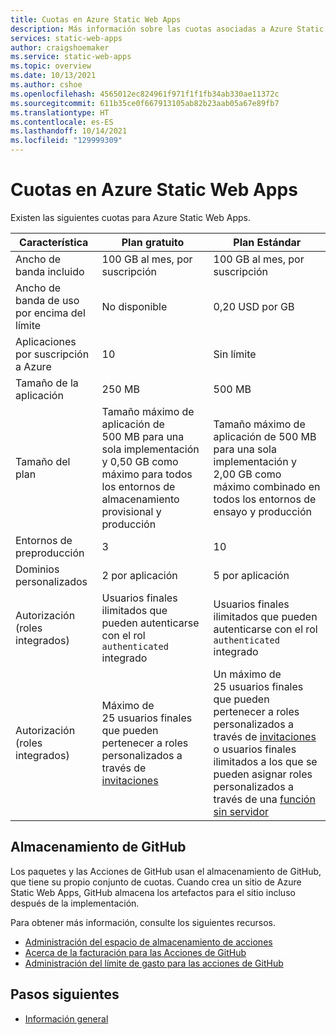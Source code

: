 ```yaml
---
title: Cuotas en Azure Static Web Apps
description: Más información sobre las cuotas asociadas a Azure Static Web Apps
services: static-web-apps
author: craigshoemaker
ms.service: static-web-apps
ms.topic: overview
ms.date: 10/13/2021
ms.author: cshoe
ms.openlocfilehash: 4565012ec824961f971f1f1fb34ab330ae11372c
ms.sourcegitcommit: 611b35ce0f667913105ab82b23aab05a67e89fb7
ms.translationtype: HT
ms.contentlocale: es-ES
ms.lasthandoff: 10/14/2021
ms.locfileid: "129999309"
---
```

# <a name="quotas-in-azure-static-web-apps"></a>Cuotas en Azure Static Web Apps

Existen las siguientes cuotas para Azure Static Web Apps.

| Característica                     | Plan gratuito        | Plan Estándar |
|-----------------------------|------------------|---------------|
| Ancho de banda incluido          | 100 GB al mes, por suscripción | 100 GB al mes, por suscripción |
| Ancho de banda de uso por encima del límite           | No disponible      | 0,20 USD por GB |
| Aplicaciones por suscripción a Azure | 10               | Sin límite |
| Tamaño de la aplicación                    | 250 MB           | 500 MB |
| Tamaño del plan                   | Tamaño máximo de aplicación de 500 MB para una sola implementación y 0,50 GB como máximo para todos los entornos de almacenamiento provisional y producción  | Tamaño máximo de aplicación de 500 MB para una sola implementación y 2,00 GB como máximo combinado en todos los entornos de ensayo y producción |
| Entornos de preproducción | 3                | 10 |
| Dominios personalizados              | 2 por aplicación        | 5 por aplicación |
| Autorización (roles integrados) | Usuarios finales ilimitados que pueden autenticarse con el rol `authenticated` integrado | Usuarios finales ilimitados que pueden autenticarse con el rol `authenticated` integrado |
| Autorización (roles integrados) | Máximo de 25 usuarios finales que pueden pertenecer a roles personalizados a través de [invitaciones](authentication-authorization.md?tabs=invitations#role-management) | Un máximo de 25 usuarios finales que pueden pertenecer a roles personalizados a través de [invitaciones](authentication-authorization.md?tabs=invitations#role-management) o usuarios finales ilimitados a los que se pueden asignar roles personalizados a través de una [función sin servidor](authentication-authorization.md?tabs=function#role-management) |

## <a name="github-storage"></a>Almacenamiento de GitHub

Los paquetes y las Acciones de GitHub usan el almacenamiento de GitHub, que tiene su propio conjunto de cuotas. Cuando crea un sitio de Azure Static Web Apps, GitHub almacena los artefactos para el sitio incluso después de la implementación.

Para obtener más información, consulte los siguientes recursos.

- [Administración del espacio de almacenamiento de acciones](https://github.community/t5/GitHub-Actions/Managing-Actions-storage-space/td-p/38944)
- [Acerca de la facturación para las Acciones de GitHub](https://help.github.com/github/setting-up-and-managing-billing-and-payments-on-github/about-billing-for-github-actions#about-billing-for-github-actions)
- [Administración del límite de gasto para las acciones de GitHub](https://help.github.com/github/setting-up-and-managing-billing-and-payments-on-github/managing-your-spending-limit-for-github-actions)

## <a name="next-steps"></a>Pasos siguientes

- [Información general](overview.md)
